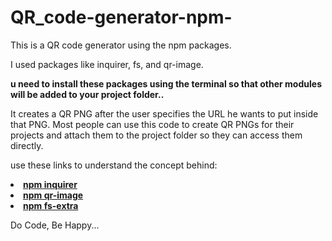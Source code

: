 # QR_code-generator-npm-
This is a QR code generator using the npm packages.

I used packages like inquirer, fs, and qr-image.

<strong>u need to install these packages using the terminal so that other modules will be added to your project folder..</strong>

It creates a QR PNG after the user specifies the URL he wants to put inside that PNG.
Most people can use this code to create QR PNGs for their projects and attach them to the project folder so they can access them directly.

use these links to understand the concept behind:
<li><a href="https://www.npmjs.com/package/inquirer"><strong>npm inquirer</strong></a></li>
<li><a href="https://www.npmjs.com/package/qr-image"><strong>npm qr-image</strong></a></li>
<li><a href="https://www.npmjs.com/package/fs-extra"><strong>npm fs-extra</strong></a></li>

Do Code, Be Happy...
